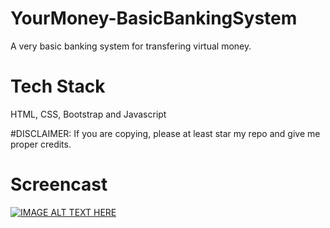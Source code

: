 # YourMoney-BasicBankingSystem
A very basic banking system for transfering virtual money.

# Tech Stack
HTML, CSS, Bootstrap and Javascript

#DISCLAIMER: If you are copying, please at least star my repo and give me proper credits.

# Screencast
[![IMAGE ALT TEXT HERE](https://img.youtube.com/vi/UoaEMtRedGU/0.jpg)](https://youtu.be/UoaEMtRedGU)
